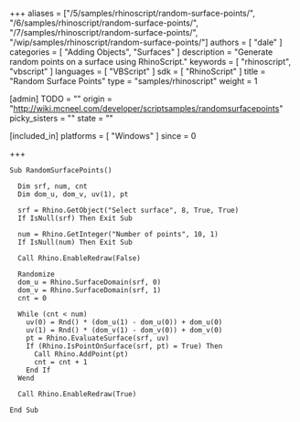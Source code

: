 +++
aliases = ["/5/samples/rhinoscript/random-surface-points/", "/6/samples/rhinoscript/random-surface-points/", "/7/samples/rhinoscript/random-surface-points/", "/wip/samples/rhinoscript/random-surface-points/"]
authors = [ "dale" ]
categories = [ "Adding Objects", "Surfaces" ]
description = "Generate random points on a surface using RhinoScript."
keywords = [ "rhinoscript", "vbscript" ]
languages = [ "VBScript" ]
sdk = [ "RhinoScript" ]
title = "Random Surface Points"
type = "samples/rhinoscript"
weight = 1

[admin]
TODO = ""
origin = "http://wiki.mcneel.com/developer/scriptsamples/randomsurfacepoints"
picky_sisters = ""
state = ""

[included_in]
platforms = [ "Windows" ]
since = 0

+++

```vbnet
Sub RandomSurfacePoints()

  Dim srf, num, cnt
  Dim dom_u, dom_v, uv(1), pt

  srf = Rhino.GetObject("Select surface", 8, True, True)
  If IsNull(srf) Then Exit Sub

  num = Rhino.GetInteger("Number of points", 10, 1)
  If IsNull(num) Then Exit Sub

  Call Rhino.EnableRedraw(False)

  Randomize
  dom_u = Rhino.SurfaceDomain(srf, 0)
  dom_v = Rhino.SurfaceDomain(srf, 1)
  cnt = 0

  While (cnt < num)
    uv(0) = Rnd() * (dom_u(1) - dom_u(0)) + dom_u(0)
    uv(1) = Rnd() * (dom_v(1) - dom_v(0)) + dom_v(0)
    pt = Rhino.EvaluateSurface(srf, uv)
    If (Rhino.IsPointOnSurface(srf, pt) = True) Then
      Call Rhino.AddPoint(pt)
      cnt = cnt + 1
    End If
  Wend

  Call Rhino.EnableRedraw(True)

End Sub
```
